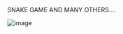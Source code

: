 SNAKE GAME AND MANY OTHERS....

![image](https://github.com/user-attachments/assets/4d804d3d-4283-4965-8d3c-226c203b5772)
